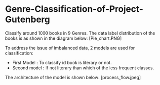 # Genre-Classification-of-Project-Gutenberg
Classify around 1000 books in 9 Genres. The data label distribution of the books is as shown in the diagram below:
[Pie_chart.PNG]

To address the issue of imbalanced data, 2 models are used for classification:
- First Model : To classify id book is literary or not.
- Second model : If not literary than which of the less frequent classes.

The architecture of the model is shown below:
[process_flow.jpeg]